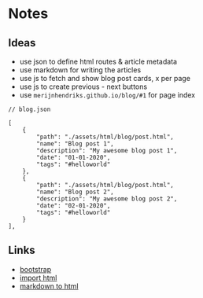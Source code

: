 # Notes

## Ideas

- use json to define html routes & article metadata
- use markdown for writing the articles
- use js to fetch and show blog post cards, x per page
- use js to create previous - next buttons
- use `merijnhendriks.github.io/blog/#1` for page index

```
// blog.json

[
    {
        "path": "./assets/html/blog/post.html",
        "name": "Blog post 1",
        "description": "My awesome blog post 1",
        "date": "01-01-2020",
        "tags": "#helloworld"
    },
    {
        "path": "./assets/html/blog/post.html",
        "name": "Blog post 2",
        "description": "My awesome blog post 2",
        "date": "02-01-2020",
        "tags": "#helloworld"
    }
],

```

## Links

- [bootstrap](https://getbootstrap.com/)
- [import html](https://stackoverflow.com/questions/55080103/how-to-separate-web-components-to-individual-files-and-load-them/55081177#55081177)
- [markdown to html](https://github.com/showdownjs/showdown)
